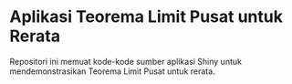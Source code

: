# Aplikasi Teorema Limit Pusat untuk Rerata

Repositori ini memuat kode-kode sumber aplikasi Shiny untuk mendemonstrasikan Teorema Limit Pusat untuk rerata.
